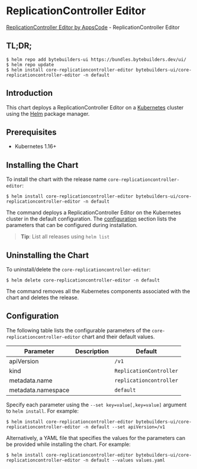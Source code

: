 # ReplicationController Editor

[ReplicationController Editor by AppsCode](https://byte.builders) - ReplicationController Editor

## TL;DR;

```console
$ helm repo add bytebuilders-ui https://bundles.bytebuilders.dev/ui/
$ helm repo update
$ helm install core-replicationcontroller-editor bytebuilders-ui/core-replicationcontroller-editor -n default
```

## Introduction

This chart deploys a ReplicationController Editor on a [Kubernetes](http://kubernetes.io) cluster using the [Helm](https://helm.sh) package manager.

## Prerequisites

- Kubernetes 1.16+

## Installing the Chart

To install the chart with the release name `core-replicationcontroller-editor`:

```console
$ helm install core-replicationcontroller-editor bytebuilders-ui/core-replicationcontroller-editor -n default
```

The command deploys a ReplicationController Editor on the Kubernetes cluster in the default configuration. The [configuration](#configuration) section lists the parameters that can be configured during installation.

> **Tip**: List all releases using `helm list`

## Uninstalling the Chart

To uninstall/delete the `core-replicationcontroller-editor`:

```console
$ helm delete core-replicationcontroller-editor -n default
```

The command removes all the Kubernetes components associated with the chart and deletes the release.

## Configuration

The following table lists the configurable parameters of the `core-replicationcontroller-editor` chart and their default values.

|     Parameter      | Description |         Default         |
|--------------------|-------------|-------------------------|
| apiVersion         |             | `/v1`                   |
| kind               |             | `ReplicationController` |
| metadata.name      |             | `replicationcontroller` |
| metadata.namespace |             | `default`               |


Specify each parameter using the `--set key=value[,key=value]` argument to `helm install`. For example:

```console
$ helm install core-replicationcontroller-editor bytebuilders-ui/core-replicationcontroller-editor -n default --set apiVersion=/v1
```

Alternatively, a YAML file that specifies the values for the parameters can be provided while
installing the chart. For example:

```console
$ helm install core-replicationcontroller-editor bytebuilders-ui/core-replicationcontroller-editor -n default --values values.yaml
```
